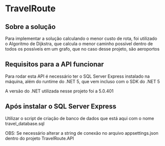 # TravelRoute

## Sobre a solução

Para implementar a solução calculando o menor custo de rota, foi utilizado o Algoritmo de Dijkstra, que calcula o menor caminho possível dentro de todos os possíveis em um grafo, que no caso desse projeto, são aeroportos  

## Requisitos para a API funcionar
Para rodar esta API é necessário ter o SQL Server Express instalado na máquina, além do runtime do .NET 5, que vem incluso com o SDK do .NET 5

A versão do .NET utilizada nesse projeto foi a 5.0.401

## Após instalar o SQL Server Express

Utilizar o script de criação de banco de dados que está aqui com o nome travel_database.sql

OBS: Se necessário alterar a string de conexão no arquivo appsettings.json dentro do projeto TravelRoute.API
